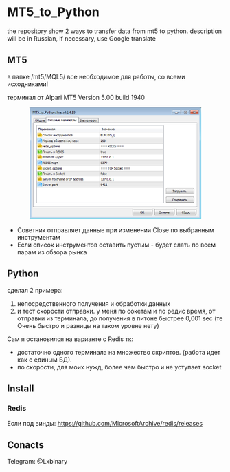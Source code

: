 # MT5_to_Python

the repository show 2 ways to transfer data from mt5 to python.
description will be in Russian, if necessary, use Google translate


## MT5
в папке /mt5/MQL5/ все необходимое для работы, со всеми исходниками!

терминал от Alpari MT5 Version 5.00 build 1940

<p align="center">
  <img src="https://github.com/Lxbinary/MT5_to_Python/raw/master/img/mt5.png" width="400"/>
</p>

* Советник отправляет данные при изменении Close по выбранным инструментам
* Если список инструментов оставить пустым - будет слать по всем парам из обзора рынка


## Python
сделал 2 примера: 
1) непосредственного получения и обработки данных 
2) и тест скорости отправки. у меня по сокетам и по редис время, от отправки из терминала, до получения в питоне быстрее 0,001 sec (те Очень быстро и разницы на таком уровне нету)

Сам я остановился на варианте с Redis тк:
+ достаточно одного терминала на множество скриптов. (работа идет как с единым БД).
+ по скорости, для моих нужд, более чем быстро и не уступает socket

## Install
### Redis
Если под винды: https://github.com/MicrosoftArchive/redis/releases

## Conacts
Telegram: @Lxbinary
